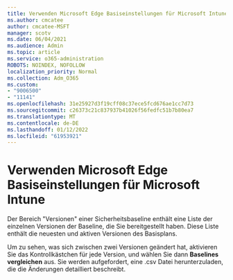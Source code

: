 ```yaml
---
title: Verwenden Microsoft Edge Basiseinstellungen für Microsoft Intune
ms.author: cmcatee
author: cmcatee-MSFT
manager: scotv
ms.date: 06/04/2021
ms.audience: Admin
ms.topic: article
ms.service: o365-administration
ROBOTS: NOINDEX, NOFOLLOW
localization_priority: Normal
ms.collection: Adm_O365
ms.custom:
- "9006500"
- "11141"
ms.openlocfilehash: 31e25927d3f19cff08c37ece5fcd676ae1cc7d73
ms.sourcegitcommit: c26373c21c837937b41026f56fedfc51b7b80ea7
ms.translationtype: MT
ms.contentlocale: de-DE
ms.lasthandoff: 01/12/2022
ms.locfileid: "61953921"
---
```

# <a name="use-microsoft-edge-baseline-settings-for-microsoft-intune"></a>Verwenden Microsoft Edge Basiseinstellungen für Microsoft Intune

Der Bereich "Versionen" einer Sicherheitsbaseline enthält eine Liste der einzelnen Versionen der Baseline, die Sie bereitgestellt haben. Diese Liste enthält die neuesten und aktiven Versionen des Basisplans.

Um zu sehen, was sich zwischen zwei Versionen geändert hat, aktivieren Sie das Kontrollkästchen für jede Version, und wählen Sie dann **Baselines vergleichen** aus. Sie werden aufgefordert, eine .csv Datei herunterzuladen, die die Änderungen detailliert beschreibt.